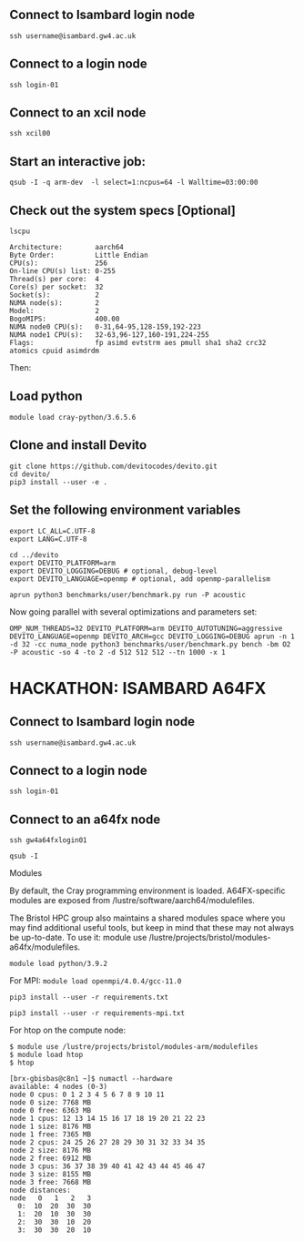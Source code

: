 ## Connect to Isambard login node
`ssh username@isambard.gw4.ac.uk`

## Connect to a login node
`ssh login-01`

## Connect to an xcil node
`ssh xcil00`

## Start an interactive job:
`qsub -I -q arm-dev  -l select=1:ncpus=64 -l Walltime=03:00:00`

## Check out the system specs [Optional]
`lscpu`
```
Architecture:        aarch64
Byte Order:          Little Endian
CPU(s):              256
On-line CPU(s) list: 0-255
Thread(s) per core:  4
Core(s) per socket:  32
Socket(s):           2
NUMA node(s):        2
Model:               2
BogoMIPS:            400.00
NUMA node0 CPU(s):   0-31,64-95,128-159,192-223
NUMA node1 CPU(s):   32-63,96-127,160-191,224-255
Flags:               fp asimd evtstrm aes pmull sha1 sha2 crc32 atomics cpuid asimdrdm
```

Then:


## Load python
`module load cray-python/3.6.5.6`
## Clone and install Devito
```
git clone https://github.com/devitocodes/devito.git
cd devito/
pip3 install --user -e .
```
## Set the following environment variables
```
export LC_ALL=C.UTF-8
export LANG=C.UTF-8
```

```
cd ../devito
export DEVITO_PLATFORM=arm
export DEVITO_LOGGING=DEBUG # optional, debug-level
export DEVITO_LANGUAGE=openmp # optional, add openmp-parallelism
```

`aprun python3 benchmarks/user/benchmark.py run -P acoustic`

Now going parallel with several optimizations and parameters set:

```
OMP_NUM_THREADS=32 DEVITO_PLATFORM=arm DEVITO_AUTOTUNING=aggressive DEVITO_LANGUAGE=openmp DEVITO_ARCH=gcc DEVITO_LOGGING=DEBUG aprun -n 1 -d 32 -cc numa_node python3 benchmarks/user/benchmark.py bench -bm O2 -P acoustic -so 4 -to 2 -d 512 512 512 --tn 1000 -x 1
```

# HACKATHON: ISAMBARD A64FX
## Connect to Isambard login node
`ssh username@isambard.gw4.ac.uk`

## Connect to a login node
`ssh login-01`

## Connect to an a64fx node
`ssh gw4a64fxlogin01`

`qsub -I`

Modules

By default, the Cray programming environment is loaded. A64FX-specific modules are exposed from /lustre/software/aarch64/modulefiles.

The Bristol HPC group also maintains a shared modules space where you may find additional useful tools, but keep in mind that these may not always be up-to-date. To use it: module use /lustre/projects/bristol/modules-a64fx/modulefiles.

`module load python/3.9.2`

For MPI:
`module load openmpi/4.0.4/gcc-11.0`

`pip3 install --user -r requirements.txt`

`pip3 install --user -r requirements-mpi.txt`


For htop on the compute node:
```
$ module use /lustre/projects/bristol/modules-arm/modulefiles
$ module load htop
$ htop
```

```
[brx-gbisbas@c8n1 ~]$ numactl --hardware
available: 4 nodes (0-3)
node 0 cpus: 0 1 2 3 4 5 6 7 8 9 10 11
node 0 size: 7768 MB
node 0 free: 6363 MB
node 1 cpus: 12 13 14 15 16 17 18 19 20 21 22 23
node 1 size: 8176 MB
node 1 free: 7365 MB
node 2 cpus: 24 25 26 27 28 29 30 31 32 33 34 35
node 2 size: 8176 MB
node 2 free: 6912 MB
node 3 cpus: 36 37 38 39 40 41 42 43 44 45 46 47
node 3 size: 8155 MB
node 3 free: 7668 MB
node distances:
node   0   1   2   3 
  0:  10  20  30  30 
  1:  20  10  30  30 
  2:  30  30  10  20 
  3:  30  30  20  10 

```
